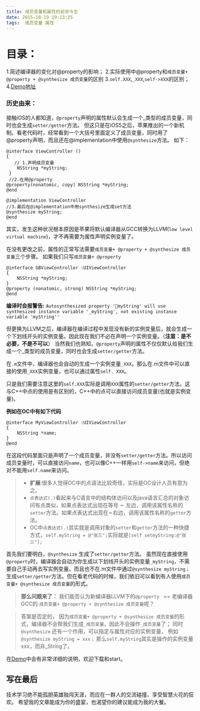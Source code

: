 ```yaml
---
title: 成员变量和属性的前世今生
date: 2015-10-19 19:13:25
tags:  成员变量 属性
---
```


# 目录：

1.简述编译器的变化对@property的影响；
2.实际使用中@property和`成员变量+ @property + @synthesize 成员变量`的区别
3.`self.XXX`,`_XXX`,`self->XXX`的区别；
4.[Demo地址](https://github.com/walkertop/--Demo.git)

### 历史由来：
接触iOS的人都知道，`@property`声明的属性默认会生成一个_类型的成员变量，同时也会生成`setter/getter`方法。
但这只是在iOS5之后，苹果推出的一个新机制。看老代码时，经常看到一个大括号里面定义了成员变量，同时用了@property声明，而且还在@implementation中使用`@synthesize`方法。
如下：

```
@interface ViewController ()
{
   // 1.声明成员变量
    NSString *myString;  
 }
 //2.在用@property
@property(nonatomic, copy) NSString *myString;  
@end

@implementation ViewController
//3.最后在@implementation中用synthesize生成set方法
@synthesize myString;   
@end
```

其实，发生这种状况根本原因是苹果将默认编译器从GCC转换为LLVM(`low level virtual machine`)，才不再需要为属性声明实例变量了。

在没有更改之前，属性的正常写法需要`成员变量+ @property + @synthesize 成员变量`三个步骤。
如果我们只写`成员变量+ @property`

```
@interface GBViewController :UIViewController
{
    NSString *myString;
}
@property (nonatomic, strong) NSString *myString;
@end

```
**编译时会报警告:**
```Autosynthesized property 'myString' will use synthesized instance variable '_myString', not existing instance variable 'myString''```

但更换为LLVM之后，编译器在编译过程中发现没有新的实例变量后，就会生成一个下划线开头的实例变量。因此现在我们不必在声明一个实例变量。（**注意：是不必要，不是不可以**）
当然我们也熟知，`@property`声明的属性不仅仅默认给我们生成一个_类型的成员变量，同时也会生成`setter/getter`方法。

在`.m`文件中，编译器也会自动的生成一个实例变量`_XXX`。那么在.m文件中可以直接的使用`_XXX`实例变量，也可以通过属性`self. XXX`。

只是我们需要注意这里的`self.XXX`实际是调用`XXX`属性的`setter/getter`方法。这与C++中点的使用是有区别的，C++中的点可以直接访问成员变量(也就是实例变量)。

**例如在OC中有如下代码**
   
```
@interface MyViewController :UIViewController
{
    NSString *name;
}
@end
```
在这段代码里面只是声明了一个成员变量，并没有`setter/getter`方法。所以访问成员变量时，可以直接访问`name`，也可以像C++一样用`self->name`来访问，但绝对不能用`self.name`来访问。

> - **扩展**:很多人觉得OC中的点语法比较奇怪，实际是OC设计人员有意为之。
> - `点表达式(.)`看起来与C语言中的结构体访问以及java语言汇总的对象访问有点类似，如果点表达式出现在等号 `＝` 左边，调用该属性名称的`setter`方法。如果点表达式出现在`＝`右边，调用该属性名称的`getter`方法。
> - OC中`点表达式(.)`其实就是调用对象的`setter`和`getter`方法的一种快捷方式，`self.myString = @"张三";`实际就是`[self setmyString:@"张三"];`


首先我们要明白，`@synthesize` 生成了`setter/getter`方法。
虽然现在直接使用`@property`时，编译器会自动为你生成以下划线开头的实例变量`_myString`，不需要自己手动再去写实例变量。而且也不在.m文件中通过`@synthesize myString；`生成`setter/getter`方法。但在看老代码的时候，我们依旧可以看到有人使用`成员变量+ @synthesize 成员变量`的形式。

> **那么问题来了：**
> 我们能否认为新编译器LLVM下的`@property ` == 老编译器GCC的 `成员变量+ @property + @synthesize 成员变量`呢？

> 答案是否定的，
> 因为`成员变量+ @property + @synthesize 成员变量`的形式，编译器不会帮我们生成`_成员变量`，因此不会操作`_成员变量`了；
> 同时`@synthesize` 还有一个作用，可以指定与属性对应的实例变量，
> 例如`@synthesize myString = xxx；`
那么`self.myString`其实是操作的实例变量xxx，而非_String了。

在[Demo](https://github.com/walkertop/--Demo.git)中会有非常详细的说明，欢迎下载和start。

## 写在最后

技术学习绝不能孤胆英雄独闯天涯，而应在一群人的交流碰撞，享受智慧火花的狂欢。
希望我的文章能成为你的盛宴，也渴望你的建议能成为我的大餐。


